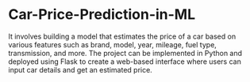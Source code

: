 # Car-Price-Prediction-in-ML
It involves building a model that estimates the price of a car based on various features such as brand, model, year, mileage, fuel type, transmission, and more. The project can be implemented in Python and deployed using Flask to create a web-based interface where users can input car details and get an estimated price.
